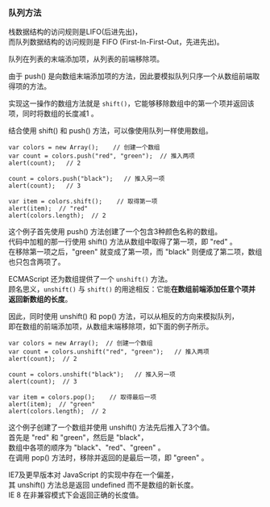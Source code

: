 ### 队列方法

栈数据结构的访问规则是LIFO(后进先出)，  
而队列数据结构的访问规则是 FIFO (First-In-First-Out，先进先出)。  

队列在列表的末端添加项，从列表的前端移除项。  

由于 <red>push() 是向数组末端添加项的方法</red>，因此要模拟队列只序一个从数组前端取得项的方法。

实现这一操作的数组方法就是 `shift()`，<red>它能够移除数组中的第一个项并返回该项，同时将数组的长度减1 </red>。
     
结合使用 shift() 和 push() 方法，可以像使用队列一样使用数组。  

	var colors = new Array();    // 创建一个数组
    var count = colors.push("red", "green");  // 推入两项
    alert(count);   // 2

    count = colors.push("black");   // 推入另一项
    alert(count);   // 3
     
    var item = colors.shift();    // 取得第一项
    alert(item);  // "red"
    alert(colors.length);  // 2

这个例子首先使用 push() 方法创建了一个包含3种颜色名称的数组。  
代码中加粗的那一行使用 shift() 方法从数组中取得了第一项，即 "red" 。  
在移除第一项之后，"green" 就变成了第一项，而 "black" 则便成了第二项，数组也只包含两项了。

ECMAScript 还为数组提供了一个 `unshift()` 方法。  
顾名思义，`unshift()` 与 `shift()` 的用途相反：它能**在数组前端添加任意个项并返回新数组的长度**。

因此，同时使用 unshift() 和 pop() 方法，可以从相反的方向来模拟队列，  
即在数组的前端添加项，从数组末端移除项，如下面的例子所示。  

	var colors = new Array();  // 创建一个数组
    var count = colors.unshift("red", "green");   // 推入两项
    alert(count);  // 2
     
    count = colors.unshift("black");   // 推入另一项
    alert(count);  // 3
     
    var item = colors.pop();    // 取得最后一项
    alert(item);  // "green"
    alert(colors.length);  // 2

这个例子创建了一个数组并使用 unshift() 方法先后推入了3个值。  
首先是 "red" 和 "green"，然后是 "black"，   
数组中各项的顺序为 "black"、"red"、"green" 。  
在调用 pop() 方法时，移除并返回的是最后一项，即 "green" 。  
     

IE7及更早版本对 JavaScript 的实现中存在一个偏差，  
其 unshift() 方法总是返回 undefined 而不是数组的新长度。   
IE 8 在非兼容模式下会返回正确的长度值。

